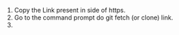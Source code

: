 1. Copy the Link present in side of https.
2. Go to the command prompt do git fetch (or clone) link.
3.